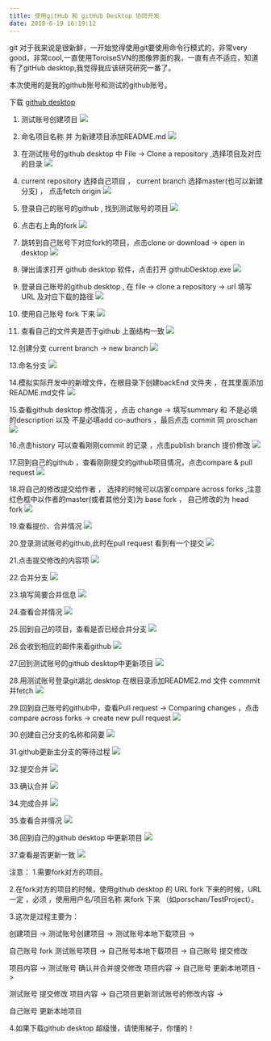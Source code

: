```yaml
---
title: 使用gitHub 和 gitHub Desktop 协同开发
date: ‎‎‎‎‎2018‎-6‎-19‎ ‏‎16:19:12
---
```


git 对于我来说是很新鲜，一开始觉得使用git要使用命令行模式的，非常very good，非常cool,一直使用ToroiseSVN的图像界面的我，一直有点不适应，知道有了gitHub desktop,我觉得我应该研究研究一番了。

本次使用的是我的github账号和测试的github账号。

下载 [github desktop](https://desktop.github.com/)

1. 测试账号创建项目
![](github-github_desktop/1.jpg)

2. 命名项目名称 并 为新建项目添加README.md
![](github-github_desktop/2.png)

3. 在测试账号的github desktop 中 File -> Clone a repository ,选择项目及对应的目录
![](github-github_desktop/3.png)

4. current repository 选择自己项目 ， current branch 选择master(也可以新建分支) ， 点击fetch origin
![](github-github_desktop/4.png)

5. 登录自己的账号的github , 找到测试账号的项目
![](github-github_desktop/5.png)

6. 点击右上角的fork
![](github-github_desktop/6.png)

7. 跳转到自己账号下对应fork的项目，点击clone or download -> open in desktop
![](github-github_desktop/7.png)

8. 弹出请求打开 github desktop 软件，点击打开 githubDesktop.exe
![](github-github_desktop/8.png)

9. 登录自己账号的github desktop , 在 file -> clone a repository -> url 填写 URL 及对应下载的路径
![](github-github_desktop/9.png)

10. 使用自己账号 fork 下来
![](github-github_desktop/10.png)

11. 查看自己的文件夹是否于github 上面结构一致
![](github-github_desktop/11.jpg)

12.创建分支 current branch -> new branch
![](github-github_desktop/12.png)

13.命名分支
![](github-github_desktop/13.png)

14.模拟实际开发中的新增文件，在根目录下创建backEnd 文件夹 ，在其里面添加README.md文件
![](github-github_desktop/14.jpg)

15.查看github desktop 修改情况 ，点击 change -> 填写summary  和 不是必填的description 以及 不是必填add co-authors ，最后点击 commit 同 proschan
![](github-github_desktop/15.png)

16.点击history 可以查看刚刚commit 的记录 ，点击publish branch 提价修改
![](github-github_desktop/16.png)

17.回到自己的github ，查看刚刚提交的github项目情况，点击compare & pull request
![](github-github_desktop/17.png)

18.将自己的修改提交给作者 ， 选择的时候可以店家compare across forks ,注意红色框中以作者的master(或者其他分支)为 base fork ， 自己修改的为 head fork
![](github-github_desktop/18.png)

19.查看提价、合并情况
![](github-github_desktop/19.png)

20.登录测试账号的github,此时在pull request 看到有一个提交
![](github-github_desktop/20.png)

21.点击提交修改的内容项
![](github-github_desktop/21.png)

22.合并分支
![](github-github_desktop/22.png)

23.填写简要合并信息
![](github-github_desktop/23.png)

24.查看合并情况
![](github-github_desktop/24.png)

25.回到自己的项目，查看是否已经合并分支
![](github-github_desktop/25.png)

26.会收到相应的邮件来着github
![](github-github_desktop/26.png)

27.回到测试账号的github desktop中更新项目
![](github-github_desktop/27.png)

28.用测试账号登录git湖北 desktop 在根目录添加README2.md 文件 commmit 并fetch
![](github-github_desktop/28.png)

29.回到自己账号的github中，查看Pull request -> Comparing changes ，点击 compare across forks -> create new pull request
![](github-github_desktop/29.png)

30.创建自己分支的名称和简要
![](github-github_desktop/30.png)

31.github更新主分支的等待过程
![](github-github_desktop/31.png)

32.提交合并
![](github-github_desktop/32.png)

33.确认合并
![](github-github_desktop/33.jpg)

34.完成合并
![](github-github_desktop/34.png)

35.查看合并情况
![](github-github_desktop/35.png)

36.回到自己的github desktop 中更新项目
![](github-github_desktop/36.png)

37.查看是否更新一致
![](github-github_desktop/37.jpg)


注意：
1.需要fork对方的项目。

2.在fork对方的项目的时候，使用github desktop 的 URL fork 下来的时候，URL 一定 ，必须 ，使用用户名/项目名称 来fork 下来 （如porschan/TestProject）。

3.这次是过程主要为：

创建项目 -> 测试账号创建项目 -> 测试账号本地下载项目 ->

自己账号 fork 测试账号项目  -> 自己账号本地下载项目  -> 自己账号 提交修改 

项目内容  -> 测试账号 确认并合并提交修改 项目内容  -> 自己账号 更新本地项目 ->

测试账号 提交修改 项目内容  -> 自己项目更新测试账号的修改内容  ->

自己账号 更新本地项目

4.如果下载github desktop 超级慢，请使用梯子，你懂的！